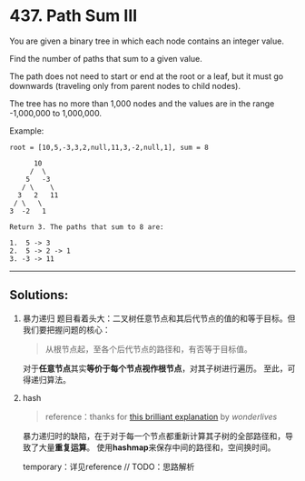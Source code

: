 # 437. Path Sum III

You are given a binary tree in which each node contains an integer value.

Find the number of paths that sum to a given value.

The path does not need to start or end at the root or a leaf, but it must go downwards (traveling only from parent nodes to child nodes).

The tree has no more than 1,000 nodes and the values are in the range -1,000,000 to 1,000,000.

Example:
```
root = [10,5,-3,3,2,null,11,3,-2,null,1], sum = 8

      10
     /  \
    5   -3
   / \    \
  3   2   11
 / \   \
3  -2   1

Return 3. The paths that sum to 8 are:

1.  5 -> 3
2.  5 -> 2 -> 1
3. -3 -> 11
```

---
## Solutions:
1. 暴力递归
题目看着头大：二叉树任意节点和其后代节点的值的和等于目标。但我们要把握问题的核心：  
    > 从根节点起，至各个后代节点的路径和，有否等于目标值。  
                                                       
    对于**任意节点**其实**等价于每个节点视作根节点**，对其子树进行遍历。
    至此，可得递归算法。
    
2. hash
    > reference：thanks for [this brilliant explanation](https://leetcode.com/problems/path-sum-iii/discuss/141424/Python-step-by-step-walk-through.-Easy-to-understand.-Two-solutions-comparison.-%3A-) by *wonderlives*
    
    暴力递归时的缺陷，在于对于每一个节点都重新计算其子树的全部路径和，导致了大量**重复运算**。
    使用**hashmap**来保存中间的路径和，空间换时间。
    
    temporary：详见reference
    // TODO：思路解析